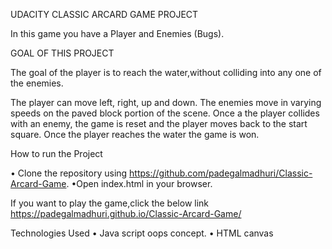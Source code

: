 
UDACITY CLASSIC ARCARD GAME PROJECT

In this game you have a Player and Enemies (Bugs).

GOAL OF THIS PROJECT

The goal of the player is to reach the water,without colliding into any one of the enemies.

The player can move left, right, up and down. The enemies move in varying speeds on the paved block portion of the scene. Once a the player collides with an enemy, the game is reset and the player moves back to the start square. Once the player reaches the water the game is won.


How to run the Project

•	Clone the repository using https://github.com/padegalmadhuri/Classic-Arcard-Game.
•Open index.html in your browser.

If you want to play the game,click the below link
https://padegalmadhuri.github.io/Classic-Arcard-Game/

Technologies Used
•	Java script oops concept. 
•	HTML canvas 

